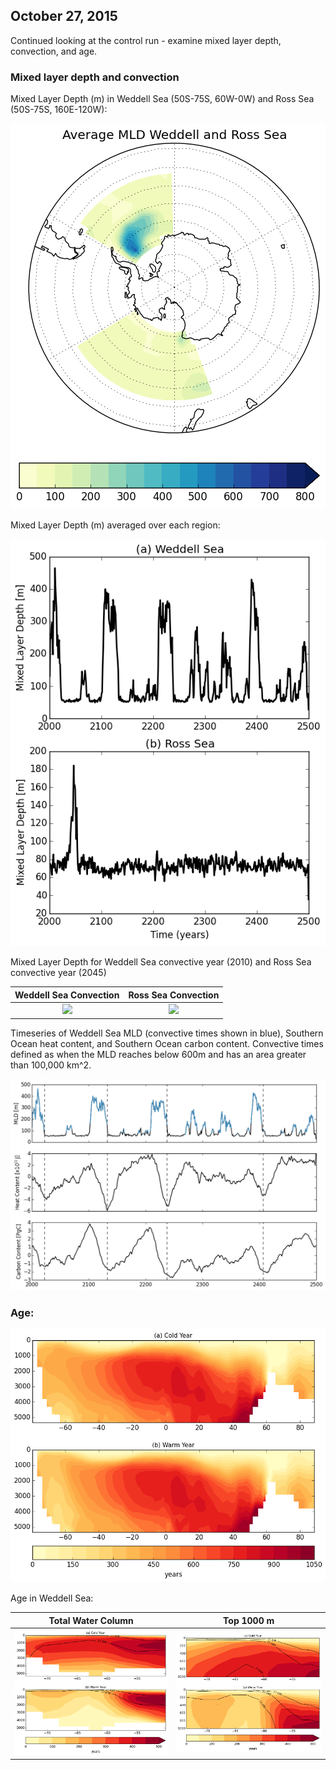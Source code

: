 ## October 27, 2015

Continued looking at the control run - examine mixed layer depth, convection, and age. 

### Mixed layer depth and convection

Mixed Layer Depth (m) in Weddell Sea (50S-75S, 60W-0W) and Ross Sea (50S-75S, 160E-120W):

![](files/newCO2_control_800_weddell_ross_mld_10272015.png)

Mixed Layer Depth (m) averaged over each region: 

![](files/newCO2_control_800_weddell_ross_mld_timeseries_10272015.png)

Mixed Layer Depth for Weddell Sea convective year (2010) and Ross Sea convective year (2045)

Weddell Sea Convection | Ross Sea Convection
:-------------------------:|:-------------------------:
![](files/newCO2_control800_weddell_convect_10272015.png) | ![](files/newCO2_control800_ross_convect_10272015.png)

Timeseries of Weddell Sea MLD (convective times shown in blue), Southern Ocean heat content, and 
Southern Ocean carbon content. Convective times defined as when the MLD reaches below 600m and has an 
area greater than 100,000 km^2. 

![](files/newCO2_control_800_weddell_mld_so_heat_carbon_ts_10272015.png)
 


### Age:

![](files/newCO2_control800_age_warm_cold_10262015.png)


Age in Weddell Sea:

Total Water Column | Top 1000 m
:-------------------------:|:-------------------------:
![](files/newCO2_control800_weddell_sea_age_warm_cold_10262015.png) | ![](files/newCO2_control800_weddell_sea_age_warm_cold_top1000_10262015.png)
